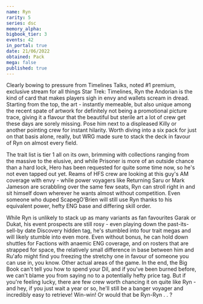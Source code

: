 ```yaml
---
name: Ryn
rarity: 5
series: dsc
memory_alpha:
bigbook_tier: 3
events: 42
in_portal: true
date: 21/06/2022
obtained: Pack
mega: false
published: true
---
```


Clearly bowing to pressure from Timelines Talks, noted #1 premium, exclusive stream for all things Star Trek: Timelines, Ryn the Andorian is the kind of card that makes players sigh in envy and wallets scream in dread. Starting from the top, the art - instantly memeable, but also unique among the recent spate of artwork for definitely not being a promotional picture trace, giving it a flavour that the beautiful but sterile art a lot of crew get these days are sorely missing. Pose him next to a displeased Killy or another pointing crew for instant hilarity. Worth diving into a six pack for just on that basis alone, really, but WRG made sure to stack the deck in favour of Ryn on almost every field.

The trait list is tier 1 all on its own, brimming with collections ranging from the massive to the elusive, and while Prisoner is more of an outside chance than a hard lock, Hero has been requested for quite some time now, so he's not even tapped out yet. Reams of HFS crew are looking at this guy's AM coverage with envy - while power voyagers like Returning Saru or Mark Jameson are scrabbling over the same few seats, Ryn can stroll right in and sit himself down wherever he wants almost without competition. Even someone who duped ScapegO'Brien will still use Ryn thanks to his equivalent power, hefty ENG base and differing skill order.

While Ryn is unlikely to stack up as many variants as fan favourites Garak or Dukat, his event prospects are still rosy - even playing down the past-its-sell-by date Discovery hidden tag, he's stumbled into four trait megas and will likely stumble into even more. Even without bonus, he can hold down shuttles for Factions with anaemic ENG coverage, and on rosters that are strapped for space, the relatively small difference in base between him and Ru'afo might find you freezing the stretchy one in favour of someone you can use in, you know. Other actual areas of the game. In the end, the Big Book can't tell you how to spend your Dil, and if you've been burned before, we can't blame you from saying no to a potentially hefty price tag. But if you're feeling lucky, there are few crew worth chancing it on quite like Ryn - and hey, if you just wait a year or so, he'll still be a banger voyager and incredibly easy to retrieve! Win-win! Or would that be Ryn-Ryn . . ?
